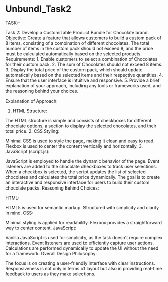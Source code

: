 # Unbundl_Task2
TASK:-


Task 2: Develop a Customizable Product Bundle for Chocolate brand.
Objective: Create a feature that allows customers to build a custom pack of 8
items, consisting of a combination of different chocolates. The total number of
items in the custom pack should not exceed 8, and the price must be calculated
automatically based on the selected products.
Requirements: 1. Enable customers to select a combination of Chocolates for
their custom pack.
2. The sum of Chocolates should not exceed 8 items.
3. Display the total price of the custom pack, which should update automatically
based on the selected items and their respective quantities.
4. Ensure that the user interface is intuitive and responsive.
5. Provide a brief explanation of your approach, including any tools or
frameworks used, and the reasoning behind your choices.


Explanation of Approach:

1. HTML Structure:

The HTML structure is simple and consists of checkboxes for different chocolate options, a section to display the selected chocolates, and their total price.
2. CSS Styling:

Minimal CSS is used to style the page, making it clean and easy to read.
Flexbox is used to center the content vertically and horizontally.
3. JavaScript (script.js):

JavaScript is employed to handle the dynamic behavior of the page.
Event listeners are added to the chocolate checkboxes to track user selections.
When a checkbox is selected, the script updates the list of selected chocolates and calculates the total price dynamically.
The goal is to create an interactive and responsive interface for users to build their custom chocolate packs.
Reasoning Behind Choices:

HTML:

HTML5 is used for semantic markup.
Structured with simplicity and clarity in mind.
CSS:

Minimal styling is applied for readability.
Flexbox provides a straightforward way to center content.
JavaScript:

Vanilla JavaScript is used for simplicity, as the task doesn't require complex interactions.
Event listeners are used to efficiently capture user actions.
Calculations are performed dynamically to update the UI without the need for a framework.
Overall Design Philosophy:

The focus is on creating a user-friendly interface with clear instructions.
Responsiveness is not only in terms of layout but also in providing real-time feedback to users as they make selections.







